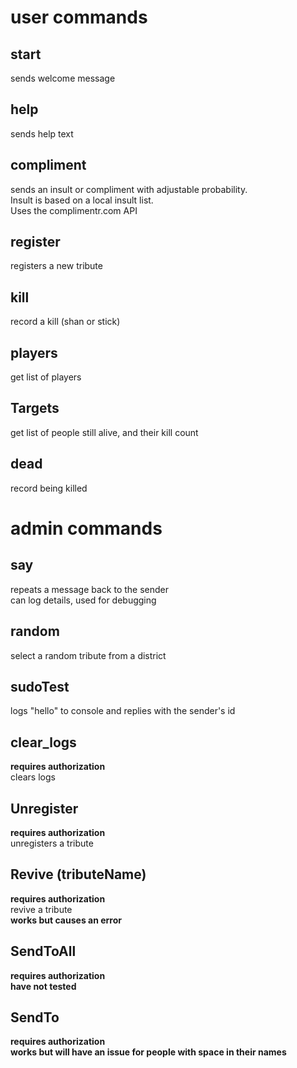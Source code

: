 # user commands  
  
## start  
sends welcome message  
## help  
sends help text  
## compliment  
sends an insult or compliment with adjustable probability.  
Insult is based on a local insult list.  
Uses the complimentr.com API  
## register  
registers a new tribute  
## kill  
record a kill (shan or stick)
## players
get list of players
## Targets  
get list of people still alive, and their kill count  
## dead  
record being killed  
  
  
# admin commands  
## say  
repeats a message back to the sender  
can log details, used for debugging
## random
select a random tribute from a district
## sudoTest
logs "hello" to console and replies with the sender's id
## clear_logs  
**requires authorization**  
clears logs  
## Unregister
**requires authorization**  
unregisters a tribute  
## Revive (tributeName)
**requires authorization**  
revive a tribute  
**works but causes an error**  
## SendToAll
**requires authorization**  
**have not tested**  
## SendTo
**requires authorization**  
**works but will have an issue for people with space in their names**